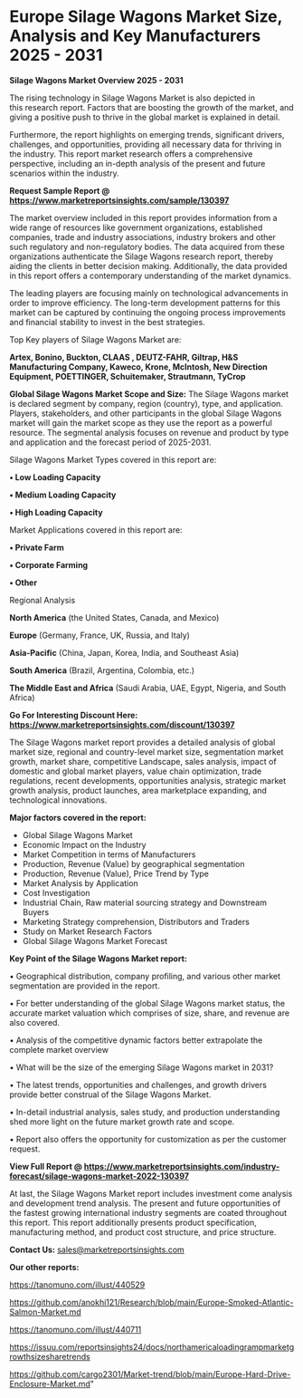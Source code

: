 # Europe Silage Wagons Market Size, Analysis and Key Manufacturers 2025 - 2031

<Strong> Silage Wagons Market Overview 2025 - 2031</strong>

The rising technology in Silage Wagons Market is also depicted in this research report. Factors that are boosting the growth of the market, and giving a positive push to thrive in the global market is explained in detail.

Furthermore, the report highlights on emerging trends, significant drivers, challenges, and opportunities, providing all necessary data for thriving in the industry. This report market research offers a comprehensive perspective, including an in-depth analysis of the present and future scenarios within the industry.

<strong>Request Sample Report @ <a href=https://www.marketreportsinsights.com/sample/130397>https://www.marketreportsinsights.com/sample/130397</a></strong>

The market overview included in this report provides information from a wide range of resources like government organizations, established companies, trade and industry associations, industry brokers and other such regulatory and non-regulatory bodies. The data acquired from these organizations authenticate the Silage Wagons research report, thereby aiding the clients in better decision making. Additionally, the data provided in this report offers a contemporary understanding of the market dynamics.

The leading players are focusing mainly on technological advancements in order to improve efficiency. The long-term development patterns for this market can be captured by continuing the ongoing process improvements and financial stability to invest in the best strategies.

Top Key players of Silage Wagons Market are:

<strong>Artex, Bonino, Buckton, CLAAS , DEUTZ-FAHR, Giltrap, H&S Manufacturing Company, Kaweco, Krone, McIntosh, New Direction Equipment, POETTINGER, Schuitemaker, Strautmann, TyCrop</strong>

<strong><b>Global Silage Wagons Market Scope and Size:</b></strong>
The Silage Wagons market is declared segment by company, region (country), type, and application. Players, stakeholders, and other participants in the global Silage Wagons market will gain the market scope as they use the report as a powerful resource. The segmental analysis focuses on revenue and product by type and application and the forecast period of 2025-2031.

Silage Wagons Market Types covered in this report are:

<strong>• Low Loading Capacity

• Medium Loading Capacity

• High Loading Capacity</strong>

Market Applications covered in this report are:

<strong>• Private Farm

• Corporate Farming

• Other</strong> 

Regional Analysis

<strong>North America</strong> (the United States, Canada, and Mexico)

<strong>Europe</strong> (Germany, France, UK, Russia, and Italy)

<strong>Asia-Pacific</strong> (China, Japan, Korea, India, and Southeast Asia)

<strong>South America</strong> (Brazil, Argentina, Colombia, etc.)

<strong>The Middle East and Africa</strong> (Saudi Arabia, UAE, Egypt, Nigeria, and South Africa)

<strong>Go For Interesting Discount Here: <a href=https://www.marketreportsinsights.com/discount/130397>https://www.marketreportsinsights.com/discount/130397</a></strong>

The Silage Wagons market report provides a detailed analysis of global market size, regional and country-level market size, segmentation market growth, market share, competitive Landscape, sales analysis, impact of domestic and global market players, value chain optimization, trade regulations, recent developments, opportunities analysis, strategic market growth analysis, product launches, area marketplace expanding, and technological innovations.

<strong><b>Major factors covered in the report:</b></strong>
<ul>
  <li>Global Silage Wagons Market </li>
  <li>Economic Impact on the Industry</li>
  <li>Market Competition in terms of Manufacturers</li>
  <li>Production, Revenue (Value) by geographical segmentation</li>
  <li>Production, Revenue (Value), Price Trend by Type</li>
  <li>Market Analysis by Application</li>
  <li>Cost Investigation</li>
  <li>Industrial Chain, Raw material sourcing strategy and Downstream Buyers</li>
  <li>Marketing Strategy comprehension, Distributors and Traders</li>
  <li>Study on Market Research Factors</li>
  <li>Global Silage Wagons Market Forecast</li>
</ul>

<strong><b>Key Point of the Silage Wagons Market report:</b></strong>

• Geographical distribution, company profiling, and various other market segmentation are provided in the report.

• For better understanding of the global Silage Wagons market status, the accurate market valuation which comprises of size, share, and revenue are also covered.

• Analysis of the competitive dynamic factors better extrapolate the complete market overview

• What will be the size of the emerging Silage Wagons market in 2031?

• The latest trends, opportunities and challenges, and growth drivers provide better construal of the Silage Wagons Market.

• In-detail industrial analysis, sales study, and production understanding shed more light on the future market growth rate and scope.

• Report also offers the opportunity for customization as per the customer request.

<strong><b>View Full Report @ <a href=https://www.marketreportsinsights.com/industry-forecast/silage-wagons-market-2022-130397>https://www.marketreportsinsights.com/industry-forecast/silage-wagons-market-2022-130397</a></b></strong>


At last, the Silage Wagons Market report includes investment come analysis and development trend analysis. The present and future opportunities of the fastest growing international industry segments are coated throughout this report. This report additionally presents product specification, manufacturing method, and product cost structure, and price structure.

<strong>Contact Us:</strong>
sales@marketreportsinsights.com

<strong>Our other reports:</strong>

<a href=https://tanomuno.com/illust/440529>https://tanomuno.com/illust/440529</a>

<a href=https://github.com/anokhi121/Research/blob/main/Europe-Smoked-Atlantic-Salmon-Market.md>https://github.com/anokhi121/Research/blob/main/Europe-Smoked-Atlantic-Salmon-Market.md</a>

<a href=https://tanomuno.com/illust/440711>https://tanomuno.com/illust/440711</a>

<a href=https://issuu.com/reportsinsights24/docs/northamericaloadingrampmarketgrowthsizesharetrends>https://issuu.com/reportsinsights24/docs/northamericaloadingrampmarketgrowthsizesharetrends</a>

<a href=https://github.com/cargo2301/Market-trend/blob/main/Europe-Hard-Drive-Enclosure-Market.md>https://github.com/cargo2301/Market-trend/blob/main/Europe-Hard-Drive-Enclosure-Market.md</a>"
